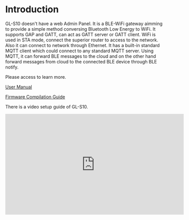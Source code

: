 # Introduction

GL-S10 doesn't have a web Admin Panel. It is a BLE-WiFi gateway aimming to provide a simple method conversing Bluetooth Low Energy to WiFi. It supports GAP and GATT, can act as GATT server or GATT client. WiFi is used in STA mode, connect the superior router to access to the network. Also it can connect to network through Ethernet. It has a built-in standard MQTT client which could connect to any standard MQTT server.  Using MQTT, it can forward BLE messages to the cloud and on the other hand forward messages from cloud to the connected BLE device through BLE notify.

Please access to learn more.

[User Manual](../user_manual)

[Firmware Compilation Guide](../firmware_compilation_guide)

There is a video setup guide of GL-S10.

<iframe width="560" height="315" src="https://www.youtube.com/embed/nnOUt2xKDLI" title="YouTube video player" frameborder="0" allow="accelerometer; autoplay; clipboard-write; encrypted-media; gyroscope; picture-in-picture" allowfullscreen></iframe>